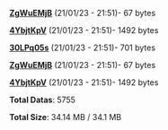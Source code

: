 [**ZgWuEMjB**](/data/ZgWuEMjB.txt) (21/01/23 - 21:51)- 67 bytes

[**4YbjtKpV**](/data/4YbjtKpV.txt) (21/01/23 - 21:51)- 1492 bytes

[**30LPq05s**](/data/30LPq05s.txt) (21/01/23 - 21:51)- 701 bytes

[**ZgWuEMjB**](/data/ZgWuEMjB.txt) (21/01/23 - 21:51)- 67 bytes

[**4YbjtKpV**](/data/4YbjtKpV.txt) (21/01/23 - 21:51)- 1492 bytes

**Total Datas**: 5755

**Total Size**: 34.14 MB / 34.1 MB